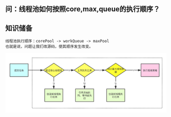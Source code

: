 ## 问：线程池如何按照core,max,queue的执行顺序？

## 知识储备
```
线程池执行顺序：corePool -> workQueue -> maxPool
也就是说，问题让我们改源码，使其顺序发生改变。
```

![线程池执行顺序](https://github.com/emaste-r/oyInterview/blob/master/imgs/线程池执行顺序.png?raw=true)